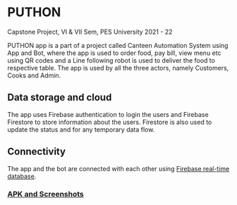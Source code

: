 # PUTHON
Capstone Project, VI & VII Sem, PES University 2021 - 22

PUTHON app is a part of a project called Canteen Automation System using App and Bot, where the app is used to order food, pay bill, view menu etc using QR codes and a Line following robot is used to deliver the food to respective table. The app is used by all the three actors, namely Customers, Cooks and Admin. 

## Data storage and cloud
The app uses Firebase authentication to login the users and Firebase Firestore to store information about the users. Firestore is also used to update the status and for any temporary data flow.

## Connectivity
The app and the bot are connected with each other using [Firebase real-time database](https://firebase.google.com/docs/database). 

### [APK and Screenshots](https://drive.google.com/drive/folders/14ANYfkLl9qwXFD1a_X7Tgc-EzFSsEd-I?usp=sharing)
